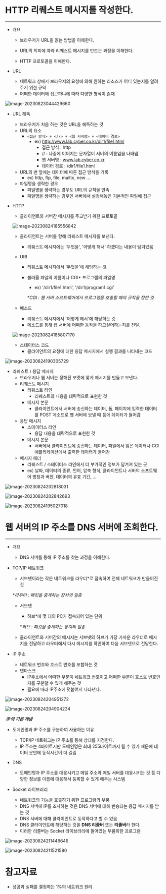# HTTP 리퀘스트 메시지를 작성한다.

___

- 개요

  - 브라우저가 URL을 읽는 방법을 이해한다.

  - URL의 의미에 따라 리퀘스트 메시지를 만드는 과정을 이해한다.

  - HTTP 프로토콜을 이해한다.



- URL
  - 네트워크 상에서 브라우저의 요청에 의해 원하는 리소스가 어디 있는지를 알려주기 위한 규약
  - 어떠한 데이터에 접근하냐에 따라 다양한 형식이 존재

![image-20230823044429660](images/image-20230823044429660.png)

- URL 해독
  - 브라우저가 처음 하는 것은 URL을 해독하는 것
  - URL의 요소
    - ```<접근 방식> + <//> + <웹 서버명> + <데이터 경로> ```
      - ex) http://www.lab.cyber.co.kr/dir1/file1.html
        - 접근 방식 : http
        - // : 나중에 이어지는 문자열이 서버의 이름임을 나태냄
        - 웹 서버명 : www.lab.cyber.co.kr
        - 데이터 경로 : /dir1/file1.html
  - URL의 맨 앞에는 데이터에 따른 접근 방식을 기록
    - ex) http, ftp, file, mailto, new ...
  - 파일명을 생략한 경우
    - 파일명을 생략하는 경우도 URL의 규칙을 만족
    - 파일명을 생략하는 경우엔 서버에서 설정해놓은 기본적인 파일에 접근



- HTTP

  - 클라이언트와 서버간 메시지를 주고받기 위한 프로토콜

  ![image-20230824185556842](images/image-20230824185556842.png)

  - 클라이언트는 서버를 향해 리퀘스트 메시지를 보낸다.

    - 리퀘스트 메시지에는 '무엇을', '어떻게 해서' 하겠다는 내용이 담겨있음

  - URI

    - 리퀘스트 메시지에서 '무엇을'에 해당하는 것.

    - 불러올 파일의 이름이나 CGI* 프로그램의 파일명

      - ex) '/dir1/file1.html', '/dir1/program1.cgi'

      **CGI : 웹 서버 소프트웨어에서 프로그램을 호출할 때의 규칙을 정한 것* 

  - 메소드
    - 리퀘스트 메시지에서 '어떻게 해서'에 해당하는 것.
    - 메소드를 통해 웹 서버에 어떠한 동작을 하고싶어하는지를 전달.

  ![image-20230824185807170](images/image-20230824185807170.png)

  - 스테이터스 코드
    - 클라이언트의 요청에 대한 응답 메시지에서 실행 결과를 나타내는 코드

![image-20230824190305729](images/image-20230824190305729.png)



- 리퀘스트 / 응답 메시지
  - 브라우저나 웹 서버는 정해진 포멧에 맞게 메시지를 만들고 보낸다.
  - 리퀘스트 메시지
    - 리퀘스트 라인
      - 리퀘스트의 내용을 대략적으로 표현한 것
    - 메시지 본문
      - 클라이언트에서 서버에 송신하는 데이터, 폼, 페이지에 입력한 데이터를 POST 메소드로 웹 서버에 보낼 때 등에 데이터가 들어감
  - 응답 메시지
    - 스테이터스 라인
      - 응답 내용을 대략적으로 표현한 것
    - 메시지 본문
      - 서버에서 클라이언트에 송신하는 데이터, 파일에서 읽은 데이터나 CGI 애플리케이션에서 출력한 데이터가 들어감
  - 메시지 헤더
    - 리퀘스트 / 스테이터스 라인에서 더 부가적인 정보가 담겨져 있는 곳
    - ex) 날짜, 데이터의 종류, 언어, 압축 형식, 클라이언트나 서버의 소프트웨어 명칭과 버전, 데이터의 유효 기간, ...

![image-20230824202818031](images/image-20230824202818031.png)

![image-20230824202842693](images/image-20230824202842693.png)

![image-20230824195027018](images/image-20230824195027018.png)





# 웹 서버의 IP 주소를 DNS 서버에 조회한다.

___

- 개요
  - DNS 서버를 통해 IP 주소를 찾는 과정을 이해한다.



- TCP/IP 네트워크

  - 서브넷이라는 작은 네트워크를 라우터*로 접속하여 전체 네트워크가 만들어진 것

  **라우터 : 패킷을 중계하는 장치의 일종*

  - 서브넷

    - 허브*에 몇 대의 PC가 접속되어 있는 단위

    **허브 : 패킷을 중계하는 장치의 일종*

  - 클라이언트와 서버간의 메시지는 서브넷의 허브가 가장 가까운 라우터로 메시지를 전달하고 라우터에서 다시 메시지를 확인하여 다음 서브넷으로 전달한다.



- IP 주소
  - 네트워크 번호와 호스트 번호를 포함하는 것
  - 넷마스크
    - IP주소에서 어떠한 부분이 네트워크 번호이고 어떠한 부분이 호스트 번호인지를 구분할 수 있게 해주는 것
    - 필요에 따라 IP주소에 덧붙여서 나타낸다.

![image-20230824204951272](images/image-20230824204951272.png)

![image-20230824204904234](images/image-20230824204904234.png)

​																															***IP의 기본 개념***



- 도메인명과 IP 주소를 구분하여 사용하는 이유
  - TCP/IP 네트워크는 IP 주소를 통해 상대를 지정한다.
  - IP 주소는 4바이트지만 도메인명은 최대 255바이트까지 될 수 있기 때문에 데이터 운반에 동작시간이 더 걸림



- DNS
  - 도메인명과 IP 주소를 대응시키고 메일 주소와 메일 서버를 대응시키는 것 등 다양한 정보를 이름에 대응해서 등록할 수 있게 해주는 시스템



- Socket 라이브러리
  - 네트워크의 기능을 호출하기 위한 프로그램의 부품
  - DNS 서버에 IP를 조사하는 것은 DNS 서버에 대해 반송되는 응답 메시지를 받는 것
  - DNS 서버에 대해 클라이언트로 동작하다고 할 수 있음
  - DNS 클라이언트에 해당하는 것을 **DNS 리졸버** 또는 **리졸버**라 한다.
  - 이러한 리졸버는 Socket 라이브러리에 들어있는 부품화한 프로그램

![image-20230824211446649](images/image-20230824211446649.png)

![image-20230824211521580](images/image-20230824211521580.png)



# 참고자료

- 성공과 실패를 결정하는 1%의 네트워크 원리